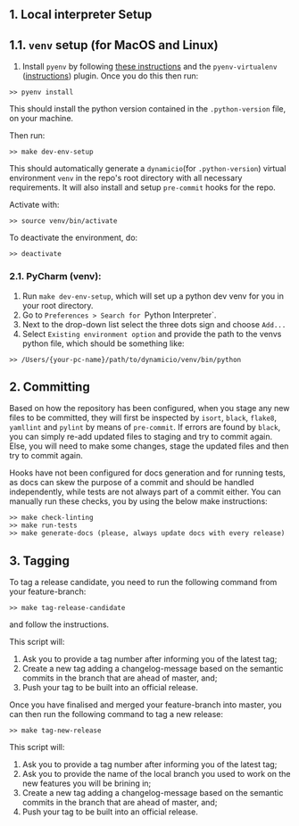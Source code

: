 ## 1. Local interpreter Setup

## 1.1. `venv` setup (for MacOS and Linux)
1. Install `pyenv` by following [these instructions](https://github.com/pyenv/pyenv) and the `pyenv-virtualenv`
([instructions](https://github.com/pyenv/pyenv-virtualenv)) plugin. Once you do this then run:
```shell
>> pyenv install
```
This should install the python version contained in the `.python-version` file, on your machine. 

Then run: 
```shell
>> make dev-env-setup
```
This should automatically generate a `dynamicio`(for `.python-version`) virtual environment `venv` in the repo's root directory with all necessary requirements. 
It will also install and setup `pre-commit` hooks for the repo.

Activate with:
```shell script
>> source venv/bin/activate
```
To deactivate the environment, do:
```shell script
>> deactivate
```

### 2.1. PyCharm (venv):
1. Run `make dev-env-setup`, which will set up a python dev venv for you in your root directory.
2. Go to `Preferences > Search for `Python Interpreter`.
3. Next to the drop-down list select the three dots sign and choose `Add...`
4. Select `Existing environment option` and provide the path to the venvs python file, which should be something like:
```shell
>> /Users/{your-pc-name}/path/to/dynamicio/venv/bin/python
```

## 2. Committing
Based on how the repository has been configured, when you stage any new files to be committed, they will first be
inspected by `isort`, `black`, `flake8`, `yamllint` and `pylint` by means of `pre-commit`. If errors are found by 
`black`, you can simply re-add updated files to staging and try to commit again. Else, you will need to make some 
changes, stage the updated files and then try to commit again.

Hooks have not been configured for docs generation and for running tests, as docs can skew the purpose of a commit
and should be handled independently, while tests are not always part of a commit either. You can manually run these 
checks, you by using the below make instructions:

```shell
>> make check-linting
>> make run-tests
>> make generate-docs (please, always update docs with every release)
```

## 3. Tagging
To tag a release candidate, you need to run the following command from your feature-branch:
```shell
>> make tag-release-candidate
```
and follow the instructions.

This script will:
1. Ask you to provide a tag number after informing you of the latest tag;
2. Create a new tag adding a changelog-message based on the semantic commits in the branch that are ahead of master, and;
3. Push your tag to be built into an official release.

Once you have finalised and merged your feature-branch into master, you can then run the following command to tag a new release:
```shell
>> make tag-new-release
```

This script will:
1. Ask you to provide a tag number after informing you of the latest tag;
2. Ask you to provide the name of the local branch you used to work on the new features you will be brining in;
3. Create a new tag adding a changelog-message based on the semantic commits in the branch that are ahead of master, and;
4. Push your tag to be built into an official release.

